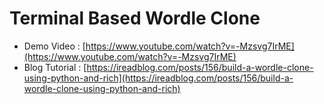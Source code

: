 # Terminal Based Wordle Clone

* Demo Video : [https://www.youtube.com/watch?v=-Mzsvg7IrME](https://www.youtube.com/watch?v=-Mzsvg7IrME)
* Blog Tutorial : [https://ireadblog.com/posts/156/build-a-wordle-clone-using-python-and-rich](https://ireadblog.com/posts/156/build-a-wordle-clone-using-python-and-rich)